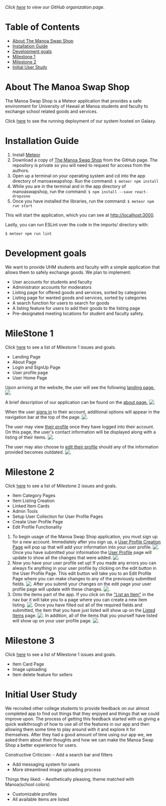 *Click [here](https://github.com/manoaswapshop) to view our GitHub organization page.*
# Table of Contents

* [About The Manoa Swap Shop](#about-the-manoa-swap-shop)
* [Installation Guide](#installation-guide)
* [Development goals](#development-goals)
* [Milestone 1](#milestone-1)
* [Milestone 2](#milestone-2)
* [Initial User Study](#initial-user-study)


# About The Manoa Swap Shop

The Manoa Swap Shop is a Meteor application that provides a safe environment for University of Hawaii at Manoa students and faculty to exchange school related goods and services.

Click [here](http://themanoaswapshop.meteorapp.com/#/) to see the running deployment of our system hosted on Galaxy.

# Installation Guide

1. Install [Meteor](https://www.meteor.com/install)
2. Download a copy of [The Manoa Swap Shop](https://github.com/manoaswapshop/swapshop_source) from the GitHub page.  The repository is private so you will need to request for access from the authors.
3. Open up a terminal on your operating system and cd into the app directory of manoaswapshop.  Run the command:
`$ meteor npm install`
4. While you are in the terminal and in the app directory of manoaswapshop, run the command:
`$ npm install --save react-dropzone`
5. Once you have installed the libraries, run the command:
`$ meteor npm run start`


This will start the application, which you can see at [http://localhost:3000](http://localhost:3000/).

Lastly, you can run ESLint over the code in the imports/ directory with:

`$ meteor npm run lint`



# Development goals

We want to provide UHM students and faculty with a simple application that allows them to safely exchange goods.  We plan to implement:

* User accounts for students and faculty
* Administrator accounts for moderators
* Listing page for offered goods and services, sorted by categories
* Listing page for wanted goods and services, sorted by categories
* A search function for users to search for goods
* A listing feature for users to add their goods to the listing page
* Pre-designated meeting locations for student and faculty safety.


# MileStone 1

Click [here](https://github.com/manoaswapshop/swapshop_source/projects/1) to see a list of Milestone 1 issues and goals.
* Landing Page
* About Page
* Login and SignUp Page
* User profile page
* User Home Page 

Upon arriving at the website, the user will see the following
[landing page.](http://themanoaswapshop.meteorapp.com/#/)
![.](images/swapshoplanding_galaxy.png)

A brief description of our application can be found on the [about page.](http://themanoaswapshop.meteorapp.com/#/about)
![.](images/swapshopabout_galaxy.png)

When the user [signs in](http://themanoaswapshop.meteorapp.com/#/) to their account, additional options will appear in the navigation bar at the top of the page.
![.](images/LogInPageMockUp.png)

The user may view [their profile](http://themanoaswapshop.meteorapp.com/#/userprofile) once they have logged into their account.  On this page, the user's contact information will be displayed along with a listing of their items.
![.](images/UserProfilePageMockUp.png)

The user may also choose to [edit their profile](http://themanoaswapshop.meteorapp.com/#/editprofile) should any of the information provided becomes outdated.
![.](images/EditUserProfileMockUp.png)


# Milestone 2
Click [here](https://github.com/manoaswapshop/swapshop_source/projects/2) to see a list of Milestone 2 issues and goals.
* Item Category Pages
* Item Listing Creation
* Linked Item Cards
* Admin Tools
* Setup User Collection for User Profile Pages
* Create User Profile Page
* Edit Profile Functionality

1. To begin usage of the Manoa Swap Shop application, you must sign up for a new account. Immediately after you sign up, a [User Profile Creation Page](http://themanoaswapshop.meteorapp.com/#/create) will pop up that will add your information into your user profile.
![.](images/M2UserProfileCreationPage.png)
Once you have submitted your information the [User Profile](http://themanoaswapshop.meteorapp.com/#/userprofile) page will update to show all the changes that were added.
![.](images/M2UserProfilePage.png)
2. Now you have your user profile set up! If you made any errors you can always fix anything in your user profile by clicking on the edit button in the User Profile Page. This edit button will take you to an Edit Profile Page where you can make changes to any of the previously submitted fields.
![.](images/M2EditProfilePage.png)
After you submit your changes on the edit page your user profile page will update with these changes.
![.](images/M2EditedProfilePage.png)
3. Onto the items part of the app. If you click on the ["List an Item"](http://themanoaswapshop.meteorapp.com/#/add) in the nav bar it will take you to a page where you can create a new item listing.
![.](images/M2ListItemPage.png)
Once you have filled out all of the required fields and submitted, the item that you have just listed will show up on the [Listed Items](http://themanoaswapshop.meteorapp.com/#/list) page.
![.](images/M2ListedItemsPage.png)
In addition, all of the items that you yourself have listed will show up on your user profile page.
![.](images/M2UserProfileItemsList.png)

# Milestone 3
Click [here](https://github.com/manoaswapshop/swapshop_source/projects/3) to see a list of Milestone 1 issues and goals.
* Item Card Page
* Image uploading
* Item delete feature for sellers

# Initial User Study

We recruited other college students to provide feedback on our almost completed app to find out things that they enjoyed and things that we could improve upon. The process of getting this feedback started with us giving a quick walkthrough of how to use all of the features in our app and then allowing them some time to play around with it and explore it for themselves. After they had a good amount of time using our app we, we asked them about their thoughts and how we can make the Manoa Swap Shop a better experience for users. 

Constructive Criticism: - Add a search bar and filters
- Add messaging system for users
- More streamlined image uploading process

Things they liked: - Aesthetically pleasing, theme matched with Manoa(school colors)
- Customizable profiles
- All available items are listed

